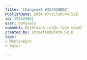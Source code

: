 ```yaml
---
Title: 'Changeset #153429002'
PublishDate: 2024-07-01T20:44:53Z
id: 153429002
user: donovaly
comment: Determine roads lane count
created_by: StreetComplete 58.0
tags:
- Montenegro
- Kotor

---
```

